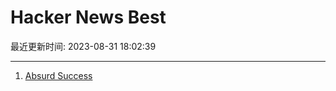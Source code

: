 # Hacker News Best

最近更新时间: 2023-08-31 18:02:39

--- 
1. [Absurd Success](https://www.marginalia.nu/log/87_absurd_success/) 
